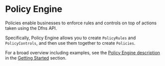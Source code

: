 # Policy Engine

Policies enable businesses to enforce rules and controls on top of actions taken using the Dfns API.

Specifically, Policy Engine allows you to create `PolicyRules` and `PolicyControls`, and then use them together to create `Policies`.

For a broad overview including examples, see the [Policy Engine description](../../getting-started/PolicyEngineIntro.md) in the [Getting Started](../../getting-started/onboarding-to-dfns.md) section.
